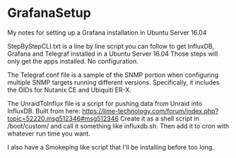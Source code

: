 # GrafanaSetup
My notes for setting up a Grafana installation in Ubuntu Server 16.04

StepByStepCLI.txt is a line by line script you can follow to get InfluxDB, Grafana and Telegraf installed in a Ubuntu Server 16.04  Those steps will only get the apps installed.  No configuration.

The Telegraf.conf file is a sample of the SNMP portion when configuring multiple SNMP targets running different versions.  Specifically, it includes the OIDs for Nutanix CE and Ubiquiti ER-X.

The UnraidToInflux file is a script for pushing data from Unraid into InfluxDB.  Built from here:  https://lime-technology.com/forum/index.php?topic=52220.msg512346#msg512346
Create it as a shell script in /boot/custom/ and call it something like influxdb.sh.  Then add it to cron with whatever run time you want.

I also have a Smokeping like script that I'll be installing before too long.
